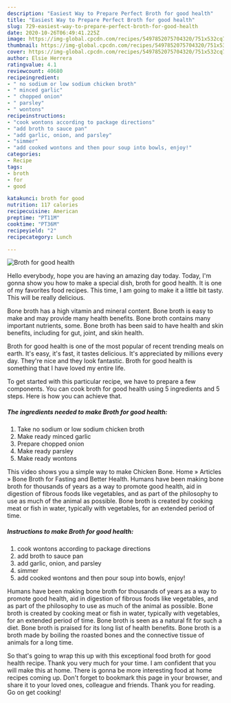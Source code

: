 ```yaml
---
description: "Easiest Way to Prepare Perfect Broth for good health"
title: "Easiest Way to Prepare Perfect Broth for good health"
slug: 729-easiest-way-to-prepare-perfect-broth-for-good-health
date: 2020-10-26T06:49:41.225Z
image: https://img-global.cpcdn.com/recipes/5497852075704320/751x532cq70/broth-for-good-health-recipe-main-photo.jpg
thumbnail: https://img-global.cpcdn.com/recipes/5497852075704320/751x532cq70/broth-for-good-health-recipe-main-photo.jpg
cover: https://img-global.cpcdn.com/recipes/5497852075704320/751x532cq70/broth-for-good-health-recipe-main-photo.jpg
author: Elsie Herrera
ratingvalue: 4.1
reviewcount: 40680
recipeingredient:
- " no sodium or low sodium chicken broth"
- " minced garlic"
- " chopped onion"
- " parsley"
- " wontons"
recipeinstructions:
- "cook wontons according to package directions"
- "add broth to sauce pan"
- "add garlic, onion, and parsley"
- "simmer"
- "add cooked wontons and then pour soup into bowls, enjoy!"
categories:
- Recipe
tags:
- broth
- for
- good

katakunci: broth for good 
nutrition: 117 calories
recipecuisine: American
preptime: "PT11M"
cooktime: "PT36M"
recipeyield: "2"
recipecategory: Lunch

---
```



![Broth for good health](https://img-global.cpcdn.com/recipes/5497852075704320/751x532cq70/broth-for-good-health-recipe-main-photo.jpg)

Hello everybody, hope you are having an amazing day today. Today, I'm gonna show you how to make a special dish, broth for good health. It is one of my favorites food recipes. This time, I am going to make it a little bit tasty. This will be really delicious.

Bone broth has a high vitamin and mineral content. Bone broth is easy to make and may provide many health benefits. Bone broth contains many important nutrients, some. Bone broth has been said to have health and skin benefits, including for gut, joint, and skin health.

Broth for good health is one of the most popular of recent trending meals on earth. It's easy, it's fast, it tastes delicious. It's appreciated by millions every day. They're nice and they look fantastic. Broth for good health is something that I have loved my entire life.


To get started with this particular recipe, we have to prepare a few components. You can cook broth for good health using 5 ingredients and 5 steps. Here is how you can achieve that.

<!--inarticleads1-->

##### The ingredients needed to make Broth for good health:

1. Take  no sodium or low sodium chicken broth
1. Make ready  minced garlic
1. Prepare  chopped onion
1. Make ready  parsley
1. Make ready  wontons


This video shows you a simple way to make Chicken Bone. Home » Articles » Bone Broth for Fasting and Better Health. Humans have been making bone broth for thousands of years as a way to promote good health, aid in digestion of fibrous foods like vegetables, and as part of the philosophy to use as much of the animal as possible. Bone broth is created by cooking meat or fish in water, typically with vegetables, for an extended period of time. 

<!--inarticleads2-->

##### Instructions to make Broth for good health:

1. cook wontons according to package directions
1. add broth to sauce pan
1. add garlic, onion, and parsley
1. simmer
1. add cooked wontons and then pour soup into bowls, enjoy!


Humans have been making bone broth for thousands of years as a way to promote good health, aid in digestion of fibrous foods like vegetables, and as part of the philosophy to use as much of the animal as possible. Bone broth is created by cooking meat or fish in water, typically with vegetables, for an extended period of time. Bone broth is seen as a natural fit for such a diet. Bone broth is praised for its long list of health benefits. Bone broth is a broth made by boiling the roasted bones and the connective tissue of animals for a long time. 

So that's going to wrap this up with this exceptional food broth for good health recipe. Thank you very much for your time. I am confident that you will make this at home. There is gonna be more interesting food at home recipes coming up. Don't forget to bookmark this page in your browser, and share it to your loved ones, colleague and friends. Thank you for reading. Go on get cooking!
